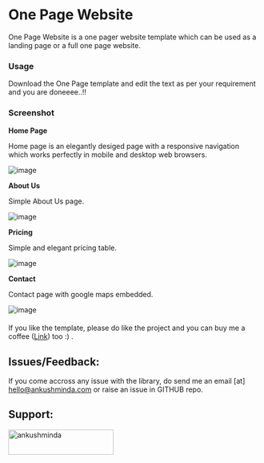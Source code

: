 # One Page Website

One Page Website is a one pager website template which can be used as a landing page or a full one page website.

<h3>Usage</h3>

Download the One Page template and edit the text as per your requirement and you are doneeee..!!

<h3>Screenshot</h3>

**Home Page**

Home page is an elegantly desiged page with a responsive navigation which works perfectly in mobile and desktop web browsers.

![image](https://user-images.githubusercontent.com/26448060/146055361-75f56b56-3c39-458d-9301-353199022762.png)


**About Us**

Simple About Us page.

![image](https://user-images.githubusercontent.com/26448060/146055497-1c4c07e1-84ce-4c7f-9048-95746260fb1b.png)

**Pricing**

Simple and elegant pricing table.

![image](https://user-images.githubusercontent.com/26448060/146055575-6da2d5ba-a01e-4f1a-8edf-14aaf7062e94.png)

**Contact**

Contact page with google maps embedded.

![image](https://user-images.githubusercontent.com/26448060/146055654-1b3b7e00-17a6-4443-8916-cbdc6b44f054.png)

####

If you like the template, please do like the project and you can buy me a coffee (<a href="https://www.buymeacoffee.com/ankushminda" target="_blank">Link</a>) too :) .



<h2>Issues/Feedback:</h2>

If you come accross any issue with the library, do send me an email [at] hello@ankushminda.com or raise an issue in GITHUB repo.


<h2 align="left">Support:</h2>
<p><a href="https://www.buymeacoffee.com/ankushminda"> <img align="left" src="https://cdn.buymeacoffee.com/buttons/v2/default-yellow.png" height="50" width="210" alt="ankushminda" /></a></p>


